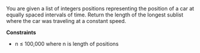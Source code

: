You are given a list of integers positions representing the position of a car at equally spaced intervals of time. Return the length of the longest sublist where the car was traveling at a constant speed.

**Constraints**

- n ≤ 100,000 where n is length of positions